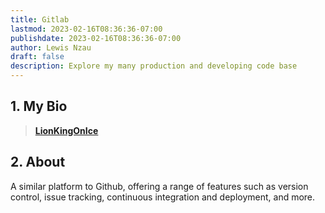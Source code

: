 ```yaml
---
title: Gitlab
lastmod: 2023-02-16T08:36:36-07:00
publishdate: 2023-02-16T08:36:36-07:00
author: Lewis Nzau
draft: false
description: Explore my many production and developing code base
---
```


## 1. My Bio

> [**LionKingOnIce**](www.who.not)

## 2. About

A similar platform to Github, offering a range of features such as version control, issue tracking, continuous integration and deployment, and more.
